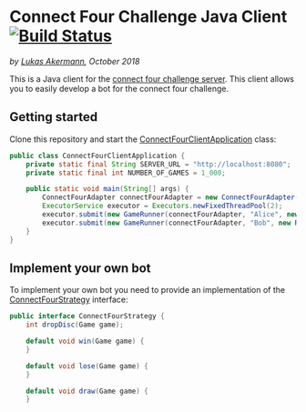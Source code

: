 # Connect Four Challenge Java Client [![Build Status](https://travis-ci.org/lakermann/connect-four-challenge-client-java.svg?branch=master)](https://travis-ci.org/lakermann/connect-four-challenge-client-java)

_by [Lukas Akermann](https://github.com/lakermann), October 2018_

This is a Java client for the [connect four challenge server](https://github.com/lakermann/connect-four-challenge-server).
This client allows you to easily develop a bot for the connect four challenge.

## Getting started

Clone this repository and start the [ConnectFourClientApplication](src/main/java/ch/lukasakermann/connectfourchallenge/ConnectFourClientApplication.java) class:

``` java
public class ConnectFourClientApplication {
    private static final String SERVER_URL = "http://localhost:8080";
    private static final int NUMBER_OF_GAMES = 1_000;

    public static void main(String[] args) {
        ConnectFourAdapter connectFourAdapter = new ConnectFourAdapter(SERVER_URL);
        ExecutorService executor = Executors.newFixedThreadPool(2);
        executor.submit(new GameRunner(connectFourAdapter, "Alice", new RandomStrategy(), NUMBER_OF_GAMES));
        executor.submit(new GameRunner(connectFourAdapter, "Bob", new RandomStrategy(), NUMBER_OF_GAMES));
    }
}

```

## Implement your own bot

To implement your own bot you need to provide an implementation of the
[ConnectFourStrategy](src/main/java/ch/lukasakermann/connectfourchallenge/game/strategy/ConnectFourStrategy.java) interface:

``` java
public interface ConnectFourStrategy {
    int dropDisc(Game game);

    default void win(Game game) {
    }

    default void lose(Game game) {
    }

    default void draw(Game game) {
    }
```
